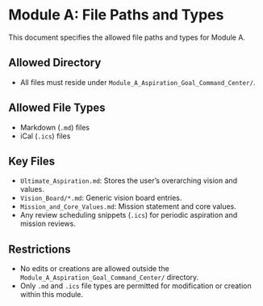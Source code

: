 # Module A: File Paths and Types

This document specifies the allowed file paths and types for Module A.

## Allowed Directory
- All files must reside under `Module_A_Aspiration_Goal_Command_Center/`.

## Allowed File Types
- Markdown (`.md`) files
- iCal (`.ics`) files

## Key Files
- `Ultimate_Aspiration.md`: Stores the user’s overarching vision and values.
- `Vision_Board/*.md`: Generic vision board entries.
- `Mission_and_Core_Values.md`: Mission statement and core values.
- Any review scheduling snippets (`.ics`) for periodic aspiration and mission reviews.

## Restrictions
- No edits or creations are allowed outside the `Module_A_Aspiration_Goal_Command_Center/` directory.
- Only `.md` and `.ics` file types are permitted for modification or creation within this module.